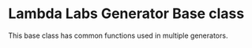 # Lambda Labs Generator Base class

This base class has common functions used in multiple generators.